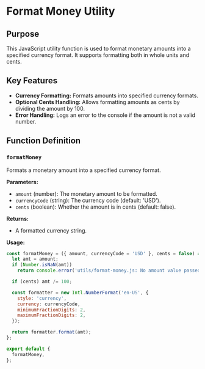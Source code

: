 # Format Money Utility

## Purpose
This JavaScript utility function is used to format monetary amounts into a specified currency format. It supports formatting both in whole units and cents.

## Key Features
- **Currency Formatting:** Formats amounts into specified currency formats.
- **Optional Cents Handling:** Allows formatting amounts as cents by dividing the amount by 100.
- **Error Handling:** Logs an error to the console if the amount is not a valid number.

## Function Definition
### `formatMoney`
Formats a monetary amount into a specified currency format.

**Parameters:**
- `amount` (number): The monetary amount to be formatted.
- `currencyCode` (string): The currency code (default: 'USD').
- `cents` (boolean): Whether the amount is in cents (default: false).

**Returns:**
- A formatted currency string.

**Usage:**
```javascript
const formatMoney = ({ amount, currencyCode = 'USD' }, cents = false) => {
  let amt = amount;
  if (Number.isNaN(amt)) 
    return console.error('utils/format-money.js: No amount value passed.');

  if (cents) amt /= 100;

  const formatter = new Intl.NumberFormat('en-US', {
    style: 'currency',
    currency: currencyCode,
    minimumFractionDigits: 2,
    maximumFractionDigits: 2,
  });

  return formatter.format(amt);
};

export default {
  formatMoney,
};
